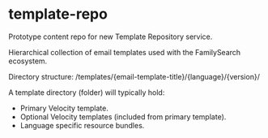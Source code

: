 # template-repo
Prototype content repo for new Template Repository service.

Hierarchical collection of email templates used with the FamilySearch ecosystem.

Directory structure:
  /templates/{email-template-title}/{language}/{version}/
  
A template directory (folder) will typically hold:
* Primary Velocity template.
* Optional Velocity templates (included from primary template).
* Language specific resource bundles.
  
